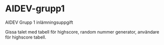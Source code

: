 # AIDEV-grupp1
AIDEV Grupp 1 inlämningsuppgift

Gissa talet med tabell för highscore, random nummer generator, användare för highscore tabell.
